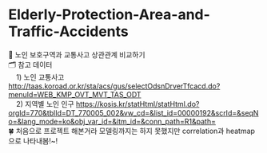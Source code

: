 # Elderly-Protection-Area-and-Traffic-Accidents
🚗 노인 보호구역과 교통사고 상관관계 비교하기<br/>
🗂️ 참고 데이터<br/>
&nbsp;&nbsp;&nbsp; 1) 노인 교통사고 http://taas.koroad.or.kr/sta/acs/gus/selectOdsnDrverTfcacd.do?menuId=WEB_KMP_OVT_MVT_TAS_ODT<br/>
&nbsp;&nbsp;&nbsp; 2) 지역별 노인 인구 https://kosis.kr/statHtml/statHtml.do?orgId=770&tblId=DT_770005_002&vw_cd=&list_id=00000192&scrId=&seqNo=&lang_mode=ko&obj_var_id=&itm_id=&conn_path=R1&path=<br/>
🍀 처음으로 프로젝트 해본거라 모델링까지는 하지 못했지만 correlation과 heatmap으로 나타내봄!~!

